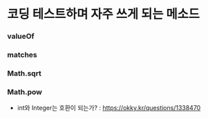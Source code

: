# 코딩 테스트하며 자주 쓰게 되는 메소드

### valueOf

### matches

### Math.sqrt

### Math.pow

- int와 Integer는 호환이 되는가? : https://okky.kr/questions/1338470

